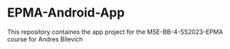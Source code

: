 # EPMA-Android-App
This repository containes the app project for the MSE-BB-4-SS2023-EPMA course for Andres Bilevich
